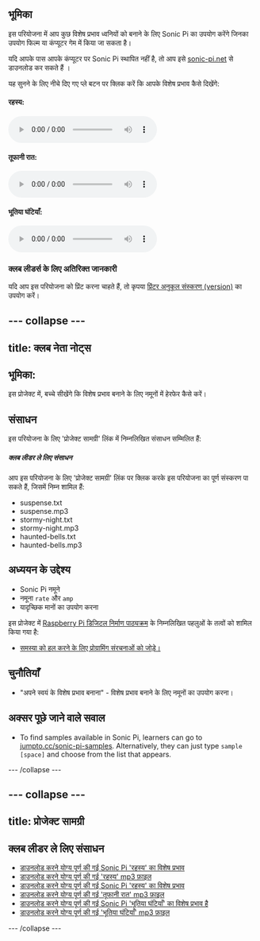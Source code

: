 ## भूमिका

इस परियोजना में आप कुछ विशेष प्रभाव ध्वनियों को बनाने के लिए Sonic Pi का उपयोग करेंगे जिनका उपयोग फिल्म या कंप्यूटर गेम में किया जा सकता है।

यदि आपके पास आपके कंप्यूटर पर Sonic Pi स्थापित नहीं है, तो आप इसे [sonic-pi.net](https://sonic-pi.net/) से डाउनलोड कर सकते हैं ।

<div id="audio-preview" class="pdf-hidden">

यह सुनने के लिए नीचे दिए गए प्ले बटन पर क्लिक करें कि आपके विशेष प्रभाव कैसे दिखेंगे: 

#### रहस्य:
<audio controls preload>
  <source src="resources/suspense.mp3" type="audio/mpeg">
आपका ब्राउज़र <code>audio</code> तत्व का समर्थन नहीं करता है।
</audio>

#### तूफानी रात:
<audio controls preload>
  <source src="resources/stormy-night.mp3" type="audio/mpeg">
आपका ब्राउज़र <code>audio</code> तत्व का समर्थन नहीं करता है।
</audio>

#### भूतिया घंटियाँ:
<audio controls preload>
  <source src="resources/haunted-bells.mp3" type="audio/mpeg">
आपका ब्राउज़र <code>audio</code> तत्व का समर्थन नहीं करता है।
</audio>

</div>

### क्लब लीडर्स के लिए अतिरिक्त जानकारी

यदि आप इस परियोजना को प्रिंट करना चाहते हैं, तो कृपया [प्रिंटर अनुकूल संस्करण (version)](https://projects.raspberrypi.org/hi-IN/projects/special-effects/print) का उपयोग करें।


--- collapse ---
---
title: क्लब नेता नोट्स
---


## भूमिका:
इस प्रोजेक्ट में, बच्चे सीखेंगे कि विशेष प्रभाव बनाने के लिए नमूनों में हेरफेर कैसे करें।

## संसाधन
इस परियोजना के लिए 'प्रोजेक्ट सामग्री' लिंक में निम्नलिखित संसाधन सम्मिलित हैं:

##### क्लब लीडर ले लिए संसाधन

आप इस परियोजना के लिए 'प्रोजेक्ट सामग्री' लिंक पर क्लिक करके इस परियोजना का पूर्ण संस्करण पा सकते हैं, जिसमें निम्न शामिल हैं:

+ suspense.txt
+ suspense.mp3
+ stormy-night.txt
+ stormy-night.mp3
+ haunted-bells.txt
+ haunted-bells.mp3

## अध्ययन के उद्देश्य
+ Sonic Pi नमूने
+ नमूना `rate` और `amp`
+ यादृच्छिक मानों का उपयोग करना

इस प्रोजेक्ट में [Raspberry Pi डिजिटल निर्माण पाठ्यक्रम](http://rpf.io/curriculum) के निम्नलिखित पहलुओं के तत्वों को शामिल किया गया है:

+ [समस्या को हल करने के लिए प्रोग्रामिंग संरचनाओं को जोड़े।](https://www.raspberrypi.org/curriculum/programming/builder)

## चुनौतियाँ
+ "अपने स्वयं के विशेष प्रभाव बनाना" - विशेष प्रभाव बनाने के लिए नमूनों का उपयोग करना।

## अक्सर पूछे जाने वाले सवाल
+ To find samples available in Sonic Pi, learners can go to <a href="http://jumpto.cc/sonic-pi-samples">jumpto.cc/sonic-pi-samples</a>. Alternatively, they can just type `sample [space]` and choose from the list that appears.


--- /collapse ---


--- collapse ---
---
title: प्रोजेक्ट सामग्री
---


## क्लब लीडर ले लिए संसाधन
* [डाउनलोड करने योग्य पूर्ण की गई Sonic Pi 'रहस्य' का विशेष प्रभाव](resources/suspense.txt)
* [डाउनलोड करने योग्य पूर्ण की गई 'रहस्य' mp3 फ़ाइल](resources/suspense.mp3)
* [डाउनलोड करने योग्य पूर्ण की गई Sonic Pi 'रहस्य' का विशेष प्रभाव](resources/stormy-night.txt)
* [डाउनलोड करने योग्य पूर्ण की गई 'तूफानी रात' mp3 फ़ाइल](resources/stormy-night.mp3)
* [डाउनलोड करने योग्य पूर्ण की गई Sonic Pi 'भूतिया घंटियाँ' का विशेष प्रभाव है](resources/haunted-bells.txt)
* [डाउनलोड करने योग्य पूर्ण की गई 'भूतिया घंटियाँ' mp3 फ़ाइल](resources/haunted-bells.mp3)

--- /collapse ---
